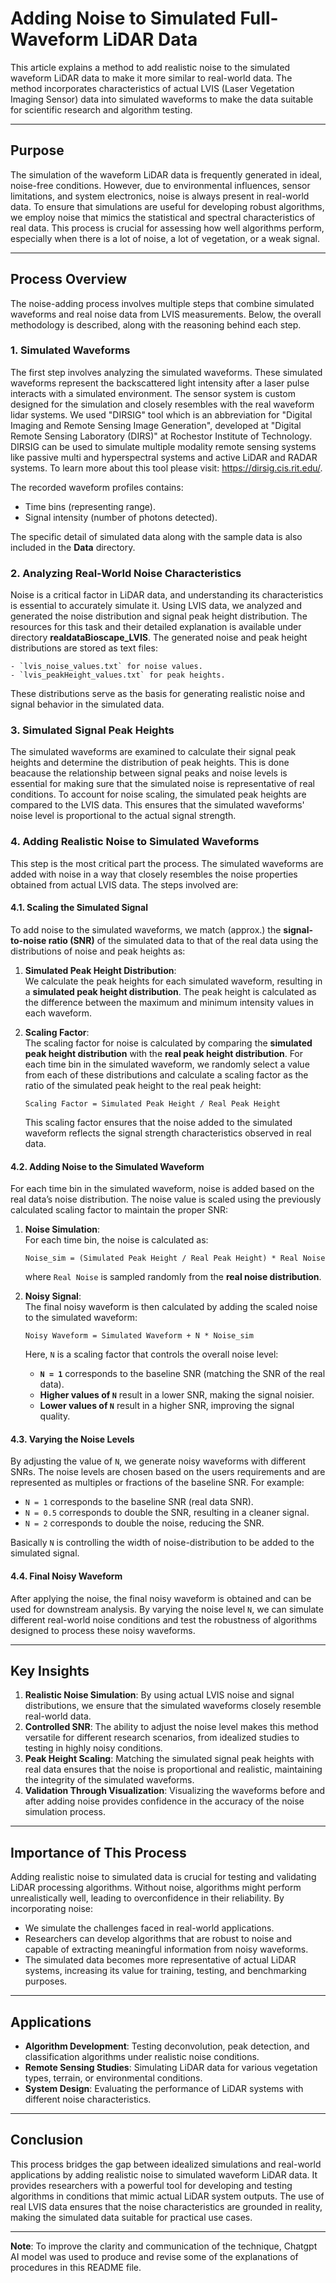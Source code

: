 # Adding Noise to Simulated Full-Waveform LiDAR Data

This article explains a method to add realistic noise to the simulated waveform LiDAR data to make it more similar to real-world data. The method incorporates characteristics of actual LVIS (Laser Vegetation Imaging Sensor) data into simulated waveforms to make the data suitable for scientific research and algorithm testing.

---

## Purpose

The simulation of the waveform LiDAR data is frequently generated in ideal, noise-free conditions. However, due to environmental influences, sensor limitations, and system electronics, noise is always present in real-world data. To ensure that simulations are useful for developing robust algorithms, we employ noise that mimics the statistical and spectral characteristics of real data. This process is crucial for assessing how well algorithms perform, especially when there is a lot of noise, a lot of vegetation, or a weak signal.

---

## Process Overview

The noise-adding process involves multiple steps that combine simulated waveforms and real noise data from LVIS measurements. Below, the overall methodology is described, along with the reasoning behind each step.

### 1. **Simulated Waveforms**

The first step involves analyzing the simulated waveforms. These simulated waveforms represent the backscattered light intensity after a laser pulse interacts with a simulated environment. The sensor system is custom designed for the simulation and closely resembles with the real waveform lidar systems. We used "DIRSIG" tool which is an abbreviation for "Digital Imaging and Remote Sensing Image Generation", developed at "Digital Remote Sensing Laboratory (DIRS)" at Rochestor Institute of Technology. DIRSIG can be used to simulate multiple modality remote sensing systems like passive multi and hyperspectral systems and active LiDAR and RADAR systems. To learn more about this tool please visit: https://dirsig.cis.rit.edu/. 

The recorded waveform profiles contains:

- Time bins (representing range).
- Signal intensity (number of photons detected).

The specific detail of simulated data along with the sample data is also included in the **Data** directory.

### 2. **Analyzing Real-World Noise Characteristics**

Noise is a critical factor in LiDAR data, and understanding its characteristics is essential to accurately simulate it. Using LVIS data, we analyzed and generated the noise distribution and signal peak height distribution. The resources for this task and their detailed explanation is available under directory
**realdataBioscape_LVIS**. The generated noise and peak height distributions are stored as text files: 

    - `lvis_noise_values.txt` for noise values.
    - `lvis_peakHeight_values.txt` for peak heights.

These distributions serve as the basis for generating realistic noise and signal behavior in the simulated data.

### 3. **Simulated Signal Peak Heights**

The simulated waveforms are examined to calculate their signal peak heights and determine the distribution of peak heights. This is done beacause the relationship between signal peaks and noise levels is essential for making sure that the simulated noise is representative of real conditions. To account for noise scaling, the simulated peak heights are compared to the LVIS data. This ensures that the simulated waveforms' noise level is proportional to the actual signal strength.

### 4. **Adding Realistic Noise to Simulated Waveforms**

This step is the most critical part the process. The simulated waveforms are added with noise in a way that closely resembles the noise properties obtained from actual LVIS data. The steps involved are:

#### 4.1. Scaling the Simulated Signal

To add noise to the simulated waveforms, we match (approx.) the **signal-to-noise ratio (SNR)** of the simulated data to that of the real data using the distributions of noise and peak heights as:

1. **Simulated Peak Height Distribution**:  
   We calculate the peak heights for each simulated waveform, resulting in a **simulated peak height distribution**. The peak height is calculated as the difference between the maximum and minimum intensity values in each waveform.

2. **Scaling Factor**:  
   The scaling factor for noise is calculated by comparing the **simulated peak height distribution** with the **real peak height distribution**. For each time bin in the simulated waveform, we randomly select a value from each of these distributions and calculate a scaling factor as the ratio of the simulated peak height to the real peak height:
   
   `Scaling Factor = Simulated Peak Height / Real Peak Height`

   This scaling factor ensures that the noise added to the simulated waveform reflects the signal strength characteristics observed in real data.

#### 4.2. Adding Noise to the Simulated Waveform

For each time bin in the simulated waveform, noise is added based on the real data’s noise distribution. The noise value is scaled using the previously calculated scaling factor to maintain the proper SNR:

1. **Noise Simulation**:  
   For each time bin, the noise is calculated as:

   `Noise_sim = (Simulated Peak Height / Real Peak Height) * Real Noise`

   where `Real Noise` is sampled randomly from the **real noise distribution**.

2. **Noisy Signal**:  
   The final noisy waveform is then calculated by adding the scaled noise to the simulated waveform:

   `Noisy Waveform = Simulated Waveform + N * Noise_sim`

   Here, `N` is a scaling factor that controls the overall noise level:

   - **`N = 1`** corresponds to the baseline SNR (matching the SNR of the real data).
   - **Higher values of `N`** result in a lower SNR, making the signal noisier.
   - **Lower values of `N`** result in a higher SNR, improving the signal quality.

#### 4.3. Varying the Noise Levels

By adjusting the value of `N`, we generate noisy waveforms with different SNRs. The noise levels are chosen based on the users requirements and are represented as multiples or fractions of the baseline SNR. For example:

- `N = 1` corresponds to the baseline SNR (real data SNR).
- `N = 0.5` corresponds to double the SNR, resulting in a cleaner signal.
- `N = 2` corresponds to double the noise, reducing the SNR.

Basically `N` is controlling the width of noise-distribution to be added to the simulated signal.

#### 4.4. Final Noisy Waveform

After applying the noise, the final noisy waveform is obtained and can be used for downstream analysis. By varying the noise level `N`, we can simulate different real-world noise conditions and test the robustness of algorithms designed to process these noisy waveforms.

---

## Key Insights

1. **Realistic Noise Simulation**: By using actual LVIS noise and signal distributions, we ensure that the simulated waveforms closely resemble real-world data.
2. **Controlled SNR**: The ability to adjust the noise level makes this method versatile for different research scenarios, from idealized studies to testing in highly noisy conditions.
3. **Peak Height Scaling**: Matching the simulated signal peak heights with real data ensures that the noise is proportional and realistic, maintaining the integrity of the simulated waveforms.
4. **Validation Through Visualization**: Visualizing the waveforms before and after adding noise provides confidence in the accuracy of the noise simulation process.

---

## Importance of This Process

Adding realistic noise to simulated data is crucial for testing and validating LiDAR processing algorithms. Without noise, algorithms might perform unrealistically well, leading to overconfidence in their reliability. By incorporating noise:
- We simulate the challenges faced in real-world applications.
- Researchers can develop algorithms that are robust to noise and capable of extracting meaningful information from noisy waveforms.
- The simulated data becomes more representative of actual LiDAR systems, increasing its value for training, testing, and benchmarking purposes.

---

## Applications
- **Algorithm Development**: Testing deconvolution, peak detection, and classification algorithms under realistic noise conditions.
- **Remote Sensing Studies**: Simulating LiDAR data for various vegetation types, terrain, or environmental conditions.
- **System Design**: Evaluating the performance of LiDAR systems with different noise characteristics.

---

## Conclusion

This process bridges the gap between idealized simulations and real-world applications by adding realistic noise to simulated waveform LiDAR data. It provides researchers with a powerful tool for developing and testing algorithms in conditions that mimic actual LiDAR system outputs. The use of real LVIS data ensures that the noise characteristics are grounded in reality, making the simulated data suitable for practical use cases.

---

**Note**: To improve the clarity and communication of the technique, Chatgpt AI model was used to produce and revise some of the explanations of procedures in this README file.
